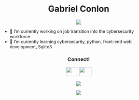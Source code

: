 <h1 align="center">Gabriel Conlon</h1>
<p align="center">
<a href="https://github.com/ryo-ma/github-profile-trophy"><img src="https://github-profile-trophy.vercel.app/?username=gabrielconlon&theme=discord" /></a>
</p>

- 🔭 I’m currently working on job transition into the cybersecurity workforce
- 🌱 I’m currently learning cybersecurity, python, front-end web development, Sqlite3

<h3 align="center">Connect!</h3>
<p align="center">
<a href="https://www.linkedin.com/in/gabriel-conlon/"><img src="https://cdn.jsdelivr.net/npm/simple-icons@5.9.0/icons/linkedin.svg" height="30" width="40" /></a>
<a href="https://www.instagram.com/bytezkrieg/"><img src="https://cdn.jsdelivr.net/npm/simple-icons@5.9.0/icons/instagram.svg" height="30" width="40" /></a>
<!-- <a href="https://github.com/gabrielconlon/gabrielconlon"><img src="https://cdn.jsdelivr.net/npm/simple-icons@5.9.0/icons/github.svg" height="30" width="40" /></a> -->
</p>

<!--
**gabrielconlon/gabrielconlon** is a ✨ _special_ ✨ repository because its `README.md` (this file) appears on your GitHub profile.

Here are some ideas to get you started:

- 👯 I’m looking to collaborate on ...
- 🤔 I’m looking for help with ...
- 💬 Ask me about ...
- 😄 Pronouns: ...
- ⚡ Fun fact: ...
-->

<p align="center">
<a href="https://github.com/anuraghazra/github-readme-stats">
<img src="https://github-readme-stats.vercel.app/api?username=gabrielconlon&show_icons=true&theme=highcontrast" />
</a>
</p>
<p align="center">
<img src="https://github-readme-stats.vercel.app/api/top-langs/?username=gabrielconlon&layout=compact&theme=highcontrast" />
  </a>
  </p>
